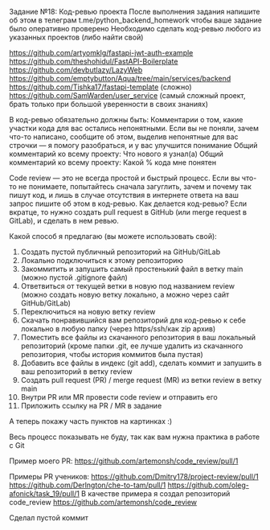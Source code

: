 Задание №18: Код-ревью проекта 
После выполнения задания напишите об этом в телеграм t.me/python_backend_homework чтобы ваше задание было оперативно проверено 
Необходимо сделать код-ревью любого из указанных проектов (либо найти свой) 

https://github.com/artyomklg/fastapi-jwt-auth-example  
https://github.com/theshohidul/FastAPI-Boilerplate  
https://github.com/devbutlazy/LazyWeb  
https://github.com/emptybutton/Aqua/tree/main/services/backend  
https://github.com/Tishka17/fastapi-template (сложно)  
https://github.com/SamWarden/user_service (самый сложный проект, брать только при большой уверенности в своих знаниях) 

В код-ревью обязательно должны быть: 
Комментарии о том, какие участки кода для вас остались непонятными. Если вы не поняли, зачем что-то написано, сообщите об этом, выделив непонятные для вас строчки  — я помогу разобраться, и у вас улучшится понимание 
Общий комментарий ко всему проекту: Что нового я узнал(а) 
Общий комментарий ко всему проекту: Какой % кода мне понятен 

Code review — это не всегда простой и быстрый процесс. Если вы что-то не понимаете, попытайтесь сначала загуглить, зачем и почему так пишут код, и лишь в случае отсутствия в интернете ответа на ваш запрос пишите об этом в код-ревью. 
Как делается код-ревью? 
Если вкратце, то нужно создать pull request в GitHub (или merge request в GitLab), и сделать в нем ревью. 

Какой способ я предлагаю (вы можете использовать свой): 
1. Создать пустой публичный репозиторий на GitHub/GitLab 
2. Локально подключиться к этому репозиторию 
3. Закоммитить и запушить самый простенький файл в ветку main (можно пустой .gitignore файл) 
4. Ответвиться от текущей ветки в новую под названием review (можно создать новую ветку локально, а можно через сайт GitHub/GitLab) 
5. Переключиться на новую ветку review 
6. Скачать понравившийся вам репозиторий для код-ревью к себе локально в любую папку (через https/ssh/как zip архив) 
7. Поместить все файлы из скачанного репозитория в ваш локальный репозиторий (кроме папки .git, ее лучше удалить из скачанного репозитория, чтобы история коммитов была пустая) 
8. Добавить все файлы в индекс (git add), сделать коммит и запушить в ваш репозиторий в ветку review 
9. Создать pull request (PR) / merge request (MR) из ветки review в ветку main 
10. Внутри PR или MR провести code review и отправить его 
11. Приложить ссылку на PR / MR в задание 

А теперь покажу часть пунктов на картинках :) 

Весь процесс показывать не буду, так как вам нужна практика в работе с Git 

Пример моего PR: https://github.com/artemonsh/code_review/pull/1

Примеры PR учеников:
https://github.com/Dmitry178/project-review/pull/1
https://github.com/Derlngton/che-to-tam/pull/1
https://github.com/oleg-afonick/task_19/pull/1
В качестве примера я создал репозиторий code_review https://github.com/artemonsh/code_review

Сделал пустой коммит 